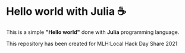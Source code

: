 # Hello world with Julia :coffee:

This is a simple **"Hello world"** done with **Julia** programming language.

This repository has been created for MLH:Local Hack Day Share 2021
